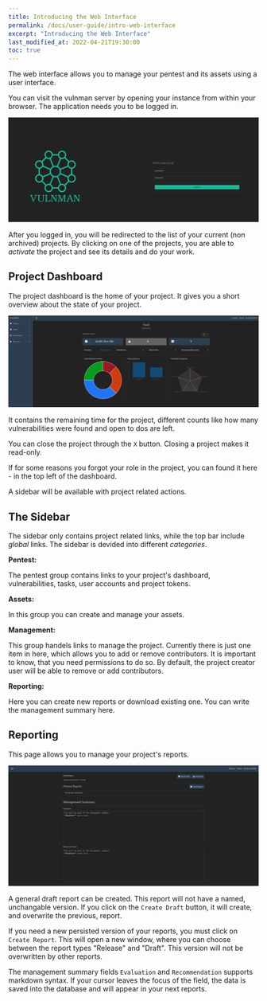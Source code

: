 ```yaml
---
title: Introducing the Web Interface
permalink: /docs/user-guide/intro-web-interface
excerpt: "Introducing the Web Interface"
last_modified_at: 2022-04-21T19:30:00
toc: true
---
```


The web interface allows you to manage your pentest and its assets using a user interface.

You can visit the vulnman server by opening your instance from within your browser.
The application needs you to be logged in.

![Login Screen](/assets/images/attachments/login-web-ui.png)

After you logged in, you will be redirected to the list of your current (non archived) projects.
By clicking on one of the projects, you are able to *activate* the project and see its details and do your work.


## Project Dashboard
The project dashboard is the home of your project.
It gives you a short overview about the state of your project.

![Dashboard](/assets/images/attachments/web_dashboard.png)

It contains the remaining time for the project, different counts like how many vulnerabilities were found and open to dos are left.

You can close the project through the `X` button.
Closing a project makes it read-only.

If for some reasons you forgot your role in the project, you can found it here - in the top left of the dashboard.

A sidebar will be available with project related actions.


## The Sidebar
The sidebar only contains project related links, while the top bar include *global* links.
The sidebar is devided into different *categories*.

**Pentest:**

The pentest group contains links to your project's dashboard, vulnerabilities, tasks, user accounts and project tokens.

**Assets:**

In this group you can create and manage your assets.

**Management:**

This group handels links to manage the project. Currently there is just one item in here, which allows you to add or remove contributors.
It is important to know, that you need permissions to do so. By default, the project creator user will be able to remove or add contributors.

**Reporting:**

Here you can create new reports or download existing one.
You can write the management summary here.


## Reporting
This page allows you to manage your project's reports.

![Report Management Page](/assets/images/attachments/reporting-ui.png)

A general draft report can be created. This report will not have a named, unchangable version.
If you click on the `Create Draft` button, it will create, and overwrite the previous, report.

If you need a new persisted version of your reports, you must click on `Create Report`.
This will open a new window, where you can choose between the report types "Release" and "Draft".
This version will not be overwritten by other reports.

The management summary fields `Evaluation` and `Recommendation` supports markdown syntax.
If your cursor leaves the focus of the field, the data is saved into the database and will appear in your next reports.

